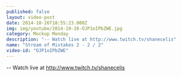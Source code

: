 ```yaml
---
published: false
layout: video-post
date: 2014-10-26T18:55:23.000Z
img: img/youtube/2014-10-26-OJP1oIPbZWE.jpg
category: Mockup Monday
description: "-- Watch live at http://www.twitch.tv/shanecelis"
name: "Stream of Mistakes 2 - 2 / 2"
video-id: "OJP1oIPbZWE"
---
```

-- Watch live at http://www.twitch.tv/shanecelis
